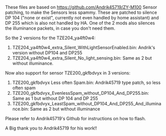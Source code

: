 These files are based on https://github.com/Andrik45719/ZY-M100 Sensor patching, to make the Sensors less spammy. 
These are patched to silence DP 104 ("none or exist", currently not even handled by home assistant) and DP 255 which is also not handled by HA.
One of the 2 mods also silences the illuminance packets, in case you don't need them.

So the 2 versions for the TZE204_ya4ft0w4:
1) TZE204_ya4ft0w4_extra_Silent_WithLightSensorEnabled.bin: Andrik's version without DP104 and DP255
1) TZE204_ya4ft0w4_extra_Silent_No_light_sensing.bin: Same as 2 but without illuminance.

Now also support for sensor TZE200_gkfbdvyx in 3 versions:
1) TZE200_gkfbdvyx Less often Spam.bin: Andrik45719 type patch, so less often spam
2) TZE200_gkfbdvyx_EvenlessSpam_without_DP104_And_DP255.bin: Same as 1 but without DP 104 and DP 255
3) TZE200_gkfbdvyx_LeastSpam_without_DP104_And_DP255_And_illuminance.bin: Same as 2 but without illuminance

Please refer to Andrik45719's Github for instructions on how to flash.

A Big thank you to Andrik45719 for his work!!
